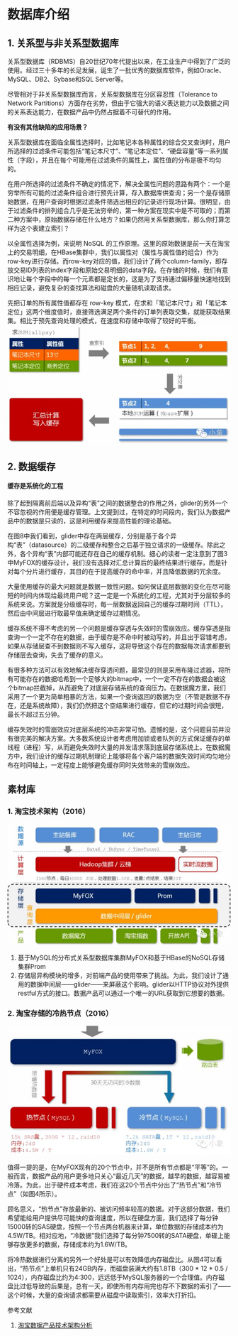 # 数据库介绍

## 1. 关系型与非关系型数据库

关系型数据库（RDBMS）自20世纪70年代提出以来，在工业生产中得到了广泛的使用。经过三十多年的长足发展，诞生了一批优秀的数据库软件，例如Oracle、MySQL、DB2、Sybase和SQL Server等。

尽管相对于非关系型数据库而言，关系型数据库在分区容忍性（Tolerance to Network Partitions）方面存在劣势，但由于它强大的语义表达能力以及数据之间的关系表达能力，在数据产品中仍然占据着不可替代的作用。

**有没有其他缺陷的应用场景？**

关系型数据库在面临全属性选择时，比如笔记本各种属性的综合交叉查询时，用户所选择的过滤条件可能包括“笔记本尺寸”、“笔记本定位”、“硬盘容量”等一系列属性（字段），并且在每个可能用在过滤条件的属性上，属性值的分布是极不均匀的。

在用户所选择的过滤条件不确定的情况下，解决全属性问题的思路有两个：一个是穷举所有可能的过滤条件组合进行预先计算，存入数据库供查询；另一个是存储原始数据，在用户查询时根据过滤条件筛选出相应的记录进行现场计算。很明显，由于过滤条件的排列组合几乎是无法穷举的，第一种方案在现实中是不可取的；而第二种方案中，原始数据存储在什么地方？如果仍然用关系型数据库，那么你打算怎样为这个表建立索引？

以全属性选择为例，来说明 NoSQL 的工作原理。这里的原始数据是前一天在淘宝上的交易明细，在HBase集群中，我们以属性对（属性与属性值的组合）作为row-key进行存储。而row-key对应的值，我们设计了两个column-family，即存放交易ID列表的index字段和原始交易明细的data字段。在存储的时候，我们有意识地让每个字段中的每一个元素都是定长的，这是为了支持通过偏移量快速地找到相应记录，避免复杂的查找算法和磁盘的大量随机读取请求。

先把订单的所有属性值都存在 row-key 模式，在求和「笔记本尺寸」和「笔记本定位」这两个维度值时，直接筛选满足两个条件的订单列表取交集，就能获取结果集。相比于预先查询处理的模式，在速度和存储中取得了较好的平衡。![](/assets/nosql-cal.png)

## 

## 

## 2. 数据缓存



#### **缓存是系统化的工程**

除了起到隔离前后端以及异构“表”之间的数据整合的作用之外，glider的另外一个不容忽视的作用便是缓存管理。上文提到过，在特定的时间段内，我们认为数据产品中的数据是只读的，这是利用缓存来提高性能的理论基础。

在图8中我们看到，glider中存在两层缓存，分别是基于各个异构“表”（datasource）的二级缓存和整合之后基于独立请求的一级缓存。除此之外，各个异构“表”内部可能还存在自己的缓存机制。细心的读者一定注意到了图3中MyFOX的缓存设计，我们没有选择对汇总计算后的最终结果进行缓存，而是针对每个分片进行缓存，其目的在于提高缓存的命中率，并且降低数据的冗余度。

大量使用缓存的最大问题就是数据一致性问题。如何保证底层数据的变化在尽可能短的时间内体现给最终用户呢？这一定是一个系统化的工程，尤其对于分层较多的系统来说。方案就是分级缓存时，每一层数据返回自己的缓存过期时间（TTL），然后由中间层进行取最早值来确定缓存过期情况。

缓存系统不得不考虑的另一个问题是缓存穿透与失效时的雪崩效应。缓存穿透是指查询一个一定不存在的数据，由于缓存是不命中时被动写的，并且出于容错考虑，如果从存储层查不到数据则不写入缓存，这将导致这个存在的数据每次请求都要到存储层去查询，失去了缓存的意义。

有很多种方法可以有效地解决缓存穿透问题，最常见的则是采用布隆过滤器，将所有可能存在的数据哈希到一个足够大的bitmap中，一个一定不存在的数据会被这个bitmap拦截掉，从而避免了对底层存储系统的查询压力。在数据魔方里，我们采用了一个更为简单粗暴的方法，如果一个查询返回的数据为空（不管是数据不存在，还是系统故障），我们仍然把这个空结果进行缓存，但它的过期时间会很短，最长不超过五分钟。

缓存失效时的雪崩效应对底层系统的冲击非常可怕。遗憾的是，这个问题目前并没有很完美的解决方案。大多数系统设计者考虑用加锁或者队列的方式保证缓存的单线程（进程）写，从而避免失效时大量的并发请求落到底层存储系统上。在数据魔方中，我们设计的缓存过期机制理论上能够将各个客户端的数据失效时间均匀地分布在时间轴上，一定程度上能够避免缓存同时失效带来的雪崩效应。

## 

## 

## 

## 

## 

## 

## 

## 

## 

## 素材库

### 1. 淘宝技术架构（2016）

![](/assets/taobao-base.png)

1. 基于MySQL的分布式关系型数据库集群MyFOX和基于HBase的NoSQL存储集群Prom
2. 存储层异构模块的增多，对前端产品的使用带来了挑战。为此，我们设计了通用的数据中间层——glider——来屏蔽这个影响。glider以HTTP协议对外提供restful方式的接口。数据产品可以通过一个唯一的URL获取到它想要的数据。

### 2. 淘宝存储的冷热节点（2016）

![](/assets/taobao-node.png)

值得一提的是，在MyFOX现有的20个节点中，并不是所有节点都是“平等”的。一般而言，数据产品的用户更多地只关心“最近几天”的数据，越早的数据，越容易被冷落。为此，出于硬件成本考虑，我们在这20个节点中分出了“热节点”和“冷节点”（如图4所示）。

顾名思义，“热节点”存放最新的、被访问频率较高的数据。对于这部分数据，我们希望能给用户提供尽可能快的查询速度，所以在硬盘方面，我们选择了每分钟15000转的SAS硬盘，按照一个节点两台机器来计算，单位数据的存储成本约为4.5W/TB。相对应地，“冷数据”我们选择了每分钟7500转的SATA硬盘，单碟上能够存放更多的数据，存储成本约为1.6W/TB。

将冷热数据进行分离的另外一个好处是可以有效降低内存磁盘比。从图4可以看出，“热节点”上单机只有24GB内存，而磁盘装满大约有1.8TB（300 \* 12 \* 0.5 / 1024），内存磁盘比约为4:300，远远低于MySQL服务器的一个合理值。内存磁盘比过低导致的后果是，总有一天，即使所有内存用完也存不下数据的索引了——这个时候，大量的查询请求都需要从磁盘中读取索引，效率大打折扣。

参考文献

1. [淘宝数据产品技术架构分析 ](http://www.10tiao.com/html/240/201601/400927171/1.html)



